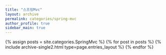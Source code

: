 ```yaml
---
title: "스프링Mvc"
layout: archive
permalink: categories/spring-mvc
author_profile: true
sidebar_main: true
---
```


{% assign posts = site.categories.SpringMvc %}
{% for post in posts %} {% include archive-single2.html type=page.entries_layout %} {% endfor %}

